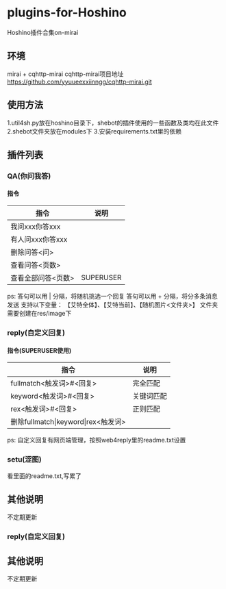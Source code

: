 # plugins-for-Hoshino
Hoshino插件合集on-mirai
## 环境
mirai + cqhttp-mirai
cqhttp-mirai项目地址
https://github.com/yyuueexxiinngg/cqhttp-mirai.git
## 使用方法
1.util4sh.py放在hoshino目录下，shebot的插件使用的一些函数及类均在此文件
2.shebot文件夹放在modules下
3.安装requirements.txt里的依赖
## 插件列表
### QA(你问我答)
#### 指令
|指令|说明|
|-----|-----|
|我问xxx你答xxx||
|有人问xxx你答xxx||
|删除问答<问>||
|查看问答<页数>||
|查看全部问答<页数>|SUPERUSER|

ps:
答句可以用 | 分隔，将随机挑选一个回复
答句可以用 + 分隔，将分多条消息发送
支持以下变量：
【艾特全体】、【艾特当前】、【随机图片<文件夹>】
文件夹需要创建在res/image下
### reply(自定义回复)
#### 指令(SUPERUSER使用)
|指令|说明|
|-----|-----|
|fullmatch<触发词>#<回复>|完全匹配|
|keyword<触发词>#<回复>|关键词匹配|
|rex<触发词>#<回复>|正则匹配|
|删除fullmatch\|keyword\|rex<触发词>||

ps:
自定义回复有网页端管理，按照web4reply里的readme.txt设置
### setu(涩图)
看里面的readme.txt,写累了
## 其他说明
不定期更新
### reply(自定义回复)
## 其他说明
不定期更新
